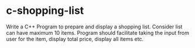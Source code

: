 # c-shopping-list
Write a C++ Program to prepare and display a shopping list. Consider list can have maximum 10 items. Program should facilitate taking the input from user for the item, display total price, display all items etc. 
